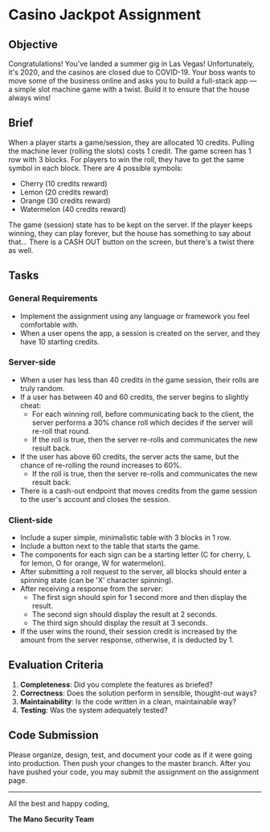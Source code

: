# Casino Jackpot Assignment

## Objective

Congratulations! You've landed a summer gig in Las Vegas! Unfortunately, it's 2020, and the casinos are closed due to COVID-19. Your boss wants to move some of the business online and asks you to build a full-stack app — a simple slot machine game with a twist. Build it to ensure that the house always wins!

## Brief

When a player starts a game/session, they are allocated 10 credits. Pulling the machine lever (rolling the slots) costs 1 credit. The game screen has 1 row with 3 blocks. For players to win the roll, they have to get the same symbol in each block. There are 4 possible symbols:

- Cherry (10 credits reward)
- Lemon (20 credits reward)
- Orange (30 credits reward)
- Watermelon (40 credits reward)

The game (session) state has to be kept on the server. If the player keeps winning, they can play forever, but the house has something to say about that... There is a CASH OUT button on the screen, but there's a twist there as well.

## Tasks

### General Requirements

- Implement the assignment using any language or framework you feel comfortable with.
- When a user opens the app, a session is created on the server, and they have 10 starting credits.

### Server-side

- When a user has less than 40 credits in the game session, their rolls are truly random.
- If a user has between 40 and 60 credits, the server begins to slightly cheat:
  - For each winning roll, before communicating back to the client, the server performs a 30% chance roll which decides if the server will re-roll that round.
  - If the roll is true, then the server re-rolls and communicates the new result back.
- If the user has above 60 credits, the server acts the same, but the chance of re-rolling the round increases to 60%.
  - If the roll is true, then the server re-rolls and communicates the new result back.
- There is a cash-out endpoint that moves credits from the game session to the user's account and closes the session.

### Client-side

- Include a super simple, minimalistic table with 3 blocks in 1 row.
- Include a button next to the table that starts the game.
- The components for each sign can be a starting letter (C for cherry, L for lemon, O for orange, W for watermelon).
- After submitting a roll request to the server, all blocks should enter a spinning state (can be 'X' character spinning).
- After receiving a response from the server:
  - The first sign should spin for 1 second more and then display the result.
  - The second sign should display the result at 2 seconds.
  - The third sign should display the result at 3 seconds.
- If the user wins the round, their session credit is increased by the amount from the server response, otherwise, it is deducted by 1.

## Evaluation Criteria

1. **Completeness**: Did you complete the features as briefed?
2. **Correctness**: Does the solution perform in sensible, thought-out ways?
3. **Maintainability**: Is the code written in a clean, maintainable way?
4. **Testing**: Was the system adequately tested?

## Code Submission

Please organize, design, test, and document your code as if it were going into production. Then push your changes to the master branch. After you have pushed your code, you may submit the assignment on the assignment page.

---

All the best and happy coding,

**The Mano Security Team**
